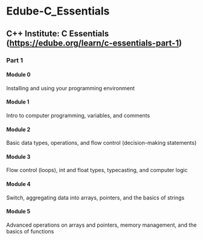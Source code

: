 # Edube-C_Essentials

## C++ Institute: C Essentials (https://edube.org/learn/c-essentials-part-1)

### Part 1


#### Module 0
Installing and using your programming environment

#### Module 1
Intro to computer programming, variables, and comments

#### Module 2
Basic data types, operations, and flow control (decision-making statements)

#### Module 3
Flow control (loops), int and float types, typecasting, and computer logic

#### Module 4
Switch, aggregating data into arrays, pointers, and the basics of strings

#### Module 5
Advanced operations on arrays and pointers, memory management, and the basics of functions

